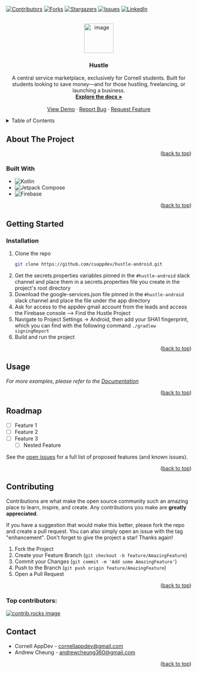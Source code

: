 <!-- Improved compatibility of back to top link: See: https://github.com/othneildrew/Best-README-Template/pull/73 -->
<a id="readme-top"></a>
<!--
*** Thanks for checking out the Best-README-Template. If you have a suggestion
*** that would make this better, please fork the repo and create a pull request
*** or simply open an issue with the tag "enhancement".
*** Don't forget to give the project a star!
*** Thanks again! Now go create something AMAZING! :D
-->



<!-- PROJECT SHIELDS -->
<!--
*** I'm using markdown "reference style" links for readability.
*** Reference links are enclosed in brackets [ ] instead of parentheses ( ).
*** See the bottom of this document for the declaration of the reference variables
*** for contributors-url, forks-url, etc. This is an optional, concise syntax you may use.
*** https://www.markdownguide.org/basic-syntax/#reference-style-links
-->
[![Contributors][contributors-shield]][contributors-url]
[![Forks][forks-shield]][forks-url]
[![Stargazers][stars-shield]][stars-url]
[![Issues][issues-shield]][issues-url]
[![LinkedIn][linkedin-shield]][linkedin-url]



<!-- PROJECT LOGO -->
<br />
<div align="center">
  <a href="https://github.com/cuappdev/hustle-android">
    <!-- <img src="images/logo.png" alt="Logo" width="80" height="80"> -->
    <img width="80" height="80" alt="image" src="https://github.com/user-attachments/assets/3a3cba8a-30b8-4bf6-ae0f-c687c4eb8af1" />

  </a>

<h3 align="center">Hustle</h3>

  <p align="center">
    A central service marketplace, exclusively for Cornell students. Built for students looking to save money—and for those hustling, freelancing, or launching a business.
    <br />
    <a href="https://www.notion.so/cornellappdev/Hustle-2600e873f4fa802d9ef7f052b92ff9ed"><strong>Explore the docs »</strong></a>
    <br />
    <br />
    <a href="https://github.com/cuappdev/hustle-android">View Demo</a>
    &middot;
    <a href="https://github.com/cuappdev/hustle-android/issues/new?labels=bug&template=bug-report---.md">Report Bug</a>
    &middot;
    <a href="https://github.com/cuappdev/hustle-android/issues/new?labels=enhancement&template=feature-request---.md">Request Feature</a>
  </p>
</div>



<!-- TABLE OF CONTENTS -->
<details>
  <summary>Table of Contents</summary>
  <ol>
    <li>
      <a href="#about-the-project">About The Project</a>
      <ul>
        <li><a href="#built-with">Built With</a></li>
      </ul>
    </li>
    <li>
      <a href="#getting-started">Getting Started</a>
      <ul>
        <li><a href="#prerequisites">Prerequisites</a></li>
        <li><a href="#installation">Installation</a></li>
      </ul>
    </li>
    <li><a href="#usage">Usage</a></li>
    <li><a href="#roadmap">Roadmap</a></li>
    <li><a href="#contributing">Contributing</a></li>
    <li><a href="#contact">Contact</a></li>
  </ol>
</details>



<!-- ABOUT THE PROJECT -->
## About The Project

<!-- [![Product Name Screen Shot][product-screenshot]](https://example.com) -->

<p align="right">(<a href="#readme-top">back to top</a>)</p>



### Built With

* ![Kotlin][Kotlin Badge]
* ![Jetpack Compose][Jetpack Compose Badge]
* ![Firebase][Firebase Badge]

<p align="right">(<a href="#readme-top">back to top</a>)</p>



<!-- GETTING STARTED -->
## Getting Started

### Installation

1. Clone the repo
   ```sh
   git clone https://github.com/cuappdev/hustle-android.git
   ```
2. Get the secrets.properties variables pinned in the `#hustle-android` slack channel and place them in a secrets.properties file you create in the project's root directory
3. Download the google-services.json file pinned in the `#hustle-android` slack channel and place the file under the app directory
4. Ask for access to the appdev gmail account from the leads and access the Firebase console --> Find the Hustle Project
5. Navigate to Project Settings -> Android, then add your SHA1 fingerprint, which you can find with the following command `./gradlew signingReport`
6. Build and run the project

<p align="right">(<a href="#readme-top">back to top</a>)</p>



<!-- USAGE EXAMPLES -->
## Usage

<!-- Use this space to show useful examples of how a project can be used. Additional screenshots, code examples and demos work well in this space. You may also link to more resources. -->

_For more examples, please refer to the [Documentation](https://example.com)_

<p align="right">(<a href="#readme-top">back to top</a>)</p>



<!-- ROADMAP -->
## Roadmap

- [ ] Feature 1
- [ ] Feature 2
- [ ] Feature 3
    - [ ] Nested Feature

See the [open issues](https://github.com/cuappdev/hustle-android/issues) for a full list of proposed features (and known issues).

<p align="right">(<a href="#readme-top">back to top</a>)</p>



<!-- CONTRIBUTING -->
## Contributing

Contributions are what make the open source community such an amazing place to learn, inspire, and create. Any contributions you make are **greatly appreciated**.

If you have a suggestion that would make this better, please fork the repo and create a pull request. You can also simply open an issue with the tag "enhancement".
Don't forget to give the project a star! Thanks again!

1. Fork the Project
2. Create your Feature Branch (`git checkout -b feature/AmazingFeature`)
3. Commit your Changes (`git commit -m 'Add some AmazingFeature'`)
4. Push to the Branch (`git push origin feature/AmazingFeature`)
5. Open a Pull Request

<p align="right">(<a href="#readme-top">back to top</a>)</p>

### Top contributors:

<a href="https://github.com/cuappdev/hustle-android/graphs/contributors">
  <img src="https://contrib.rocks/image?repo=cuappdev/hustle-android" alt="contrib.rocks image" />
</a>

<!-- CONTACT -->
## Contact

- Cornell AppDev - cornellappdev@gmail.com
- Andrew Cheung - andrewcheung360@gmail.com


<p align="right">(<a href="#readme-top">back to top</a>)</p>



<!-- MARKDOWN LINKS & IMAGES -->
<!-- https://www.markdownguide.org/basic-syntax/#reference-style-links -->
[contributors-shield]: https://img.shields.io/github/contributors/cuappdev/hustle-android.svg?style=for-the-badge
[contributors-url]: https://github.com/cuappdev/hustle-android/graphs/contributors
[forks-shield]: https://img.shields.io/github/forks/cuappdev/hustle-android.svg?style=for-the-badge
[forks-url]: https://github.com/cuappdev/hustle-android/network/members
[stars-shield]: https://img.shields.io/github/stars/cuappdev/hustle-android.svg?style=for-the-badge
[stars-url]: https://github.com/cuappdev/hustle-android/stargazers
[issues-shield]: https://img.shields.io/github/issues/cuappdev/hustle-android.svg?style=for-the-badge
[issues-url]: https://github.com/cuappdev/hustle-android/issues
[license-shield]: https://img.shields.io/github/license/cuappdev/hustle-android.svg?style=for-the-badge
[license-url]: https://github.com/cuappdev/hustle-android/blob/main/LICENSE
[linkedin-shield]: https://img.shields.io/badge/-LinkedIn-black.svg?style=for-the-badge&logo=linkedin&colorB=555
[linkedin-url]: https://linkedin.com/company/cornellappdev
[product-screenshot]: images/screenshot.png
<!-- Shields.io badges. You can a comprehensive list with many more badges at: https://github.com/inttter/md-badges -->
[Kotlin Badge]: https://img.shields.io/badge/Kotlin-7F52FF?logo=kotlin&logoColor=fff&style=for-the-badge
[Jetpack Compose Badge]: https://img.shields.io/badge/Jetpack%20Compose-4285F4?logo=jetpackcompose&logoColor=fff&style=for-the-badge
[Firebase Badge]: https://img.shields.io/badge/Firebase-DD2C00?logo=firebase&logoColor=fff&style=for-the-badge


